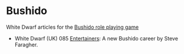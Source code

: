 # Bushido
White Dwarf articles for the [Bushido role playing game](https://en.wikipedia.org/wiki/Bushido_(role-playing_game))

* White Dwarf (UK) 085 [Entertainers](/wd-uk/wd-uk-085-1987-01.md#entertainers): A new Bushido career by Steve Faragher.